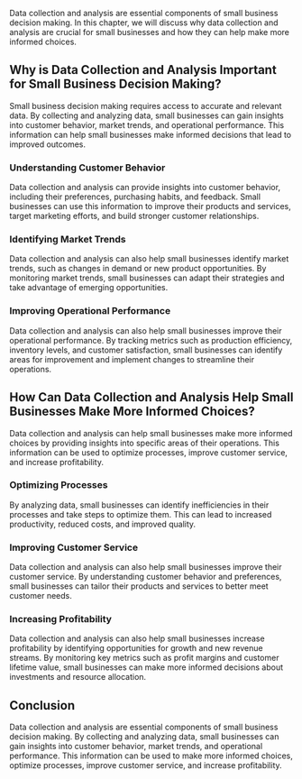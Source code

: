 

Data collection and analysis are essential components of small business decision making. In this chapter, we will discuss why data collection and analysis are crucial for small businesses and how they can help make more informed choices.

Why is Data Collection and Analysis Important for Small Business Decision Making?
---------------------------------------------------------------------------------

Small business decision making requires access to accurate and relevant data. By collecting and analyzing data, small businesses can gain insights into customer behavior, market trends, and operational performance. This information can help small businesses make informed decisions that lead to improved outcomes.

### Understanding Customer Behavior

Data collection and analysis can provide insights into customer behavior, including their preferences, purchasing habits, and feedback. Small businesses can use this information to improve their products and services, target marketing efforts, and build stronger customer relationships.

### Identifying Market Trends

Data collection and analysis can also help small businesses identify market trends, such as changes in demand or new product opportunities. By monitoring market trends, small businesses can adapt their strategies and take advantage of emerging opportunities.

### Improving Operational Performance

Data collection and analysis can also help small businesses improve their operational performance. By tracking metrics such as production efficiency, inventory levels, and customer satisfaction, small businesses can identify areas for improvement and implement changes to streamline their operations.

How Can Data Collection and Analysis Help Small Businesses Make More Informed Choices?
--------------------------------------------------------------------------------------

Data collection and analysis can help small businesses make more informed choices by providing insights into specific areas of their operations. This information can be used to optimize processes, improve customer service, and increase profitability.

### Optimizing Processes

By analyzing data, small businesses can identify inefficiencies in their processes and take steps to optimize them. This can lead to increased productivity, reduced costs, and improved quality.

### Improving Customer Service

Data collection and analysis can also help small businesses improve their customer service. By understanding customer behavior and preferences, small businesses can tailor their products and services to better meet customer needs.

### Increasing Profitability

Data collection and analysis can also help small businesses increase profitability by identifying opportunities for growth and new revenue streams. By monitoring key metrics such as profit margins and customer lifetime value, small businesses can make more informed decisions about investments and resource allocation.

Conclusion
----------

Data collection and analysis are essential components of small business decision making. By collecting and analyzing data, small businesses can gain insights into customer behavior, market trends, and operational performance. This information can be used to make more informed choices, optimize processes, improve customer service, and increase profitability.
